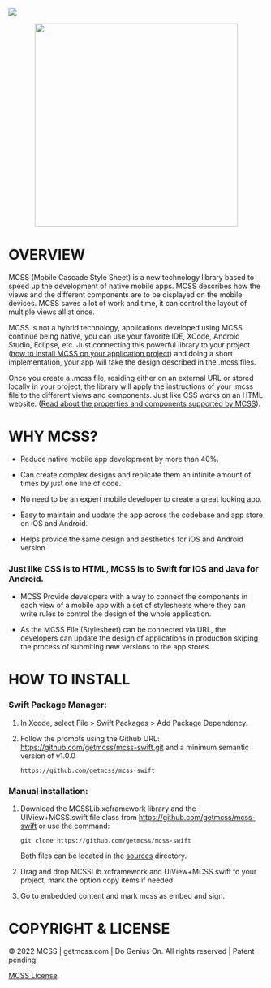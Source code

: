[![](http://docs.getmcss.com/img/logo_MCSS_pink.37f6be9a.svg)](https://www.getmcss.com)

<p align="center"><a href="https://getmcss.com" target="_blank"><img src="https://getmcss.com/_nuxt/img/logo.bdd3922.svg" width="400"></a></p>

# OVERVIEW
MCSS (Mobile Cascade Style Sheet) is a new technology library based to speed up the development of native mobile apps. MCSS describes how the views and the different components are to be displayed on the mobile devices. MCSS saves a lot of work and time, it can control the layout of multiple views all at once.

MCSS is not a hybrid technology, applications developed using MCSS continue being native, you can use your favorite IDE, XCode, Android Studio, Eclipse, etc. Just connecting this powerful library to your project ([how to install MCSS on your application project](https://docs.getmcss.com/installation-swift)) and doing a short implementation, your app will take the design described in the .mcss files.

Once you create a .mcss file, residing either on an external URL or stored locally in your project, the library will apply the instructions of your .mcss file to the different views and components. Just like CSS works on an HTML website. ([Read about the properties and components supported by MCSS](https://docs.getmcss.com/selectors)).

# WHY MCSS?

- Reduce native mobile app development by more than 40%.

- Can create complex designs and replicate them an infinite amount of times by just one line of code.

- No need to be an expert mobile developer to create a great looking app.

- Easy to maintain and update the app across the codebase and app store on iOS and Android.

- Helps provide the same design and aesthetics for iOS and Android version.

### Just like CSS is to HTML, MCSS is to Swift for iOS and Java for Android.

- MCSS Provide developers with a way to connect the components in each view of a mobile app with a set of stylesheets where they can write rules to control the design of the whole application.

- As the MCSS File (Stylesheet) can be connected via URL, the developers can update the design of applications in production skiping the process of submiting new versions to the app stores. 

# HOW TO INSTALL

### Swift Package Manager:

1.  In Xcode, select File > Swift Packages > Add Package Dependency.

2.  Follow the prompts using the Github URL: https://github.com/getmcss/mcss-swift.git and a minimum semantic version of v1.0.0

    ```
    https://github.com/getmcss/mcss-swift  
    ```


### Manual installation:

1.  Download the MCSSLib.xcframework library and the UIView+MCSS.swift file class from https://github.com/getmcss/mcss-swift or use the command: 

    ```
    git clone https://github.com/getmcss/mcss-swift  
    ```

    Both files can be located in the [sources](https://github.com/getmcss/MCSS-Swift/tree/main/Sources) directory.

2.  Drag and drop MCSSLib.xcframework and UIView+MCSS.swift to your project, mark the option copy items if needed.

3.  Go to embedded content and mark mcss as embed and sign.


# COPYRIGHT & LICENSE
© 2022 MCSS | getmcss.com | Do Genius On. All rights reserved | Patent pending 

[MCSS License](https://www.getmcss.com/end-user-license).
